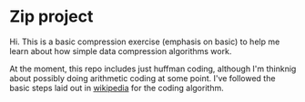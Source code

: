 # Zip project
Hi. This is a basic compression exercise (emphasis on basic) to help me learn
about how simple data compression algorithms work.

At the moment, this repo includes just huffman coding, although I'm thinknig
about possibly doing arithmetic coding at some point. I've followed the basic
steps laid out in [wikipedia](https://en.wikipedia.org/wiki/Huffman_coding) for
the coding algorithm.
